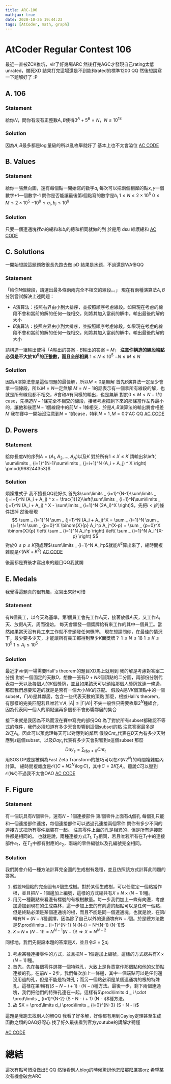 ```yaml
---
title: ARC-106
mathjax: true
date: 2020-10-26 19:44:23
tags: [AtCoder, math, graph]
---
```


# AtCoder Regular Contest 106
最近一直被ZCK推坑，vir了好幾場ARC
然後打完AGC才發現自己rating太低unrated，爛死XD
結果打完這場還是不到能夠rated的標準1200 QQ
然後想說寫一下題解好了 :P

## A. 106
### Statement
給你$N$，問你有沒有正整數$A,B$使得$3^A+5^B = N$，$N \leq 10^{18}$
### Solution
因為$A,B$最多都是$\log$量級的所以亂枚舉就好了
基本上也不太會溢位
[AC CODE](https://atcoder.jp/contests/arc106/submissions/17615332)

## B. Values
### Statement
給你一張無向圖，還有每個點一開始寫的數字$a_i$
每次可以把兩個相鄰的點$x,y$一個數字+1一個數字-1
問你是否能讓最後第$i$個點寫的數字是$b_i$
$1 \leq N \leq 2 \times 10^5$
$0 \leq M \leq 2 \times 10^5$
$-10^9 \leq a_i, b_i \leq 10^9$
### Solution
只要一個連通塊裡$a_i$的總和和$b_i$的總和相同就做的到
於是用 dsu 維護總和
[AC CODE](https://atcoder.jp/contests/arc106/submissions/17617055)

## C. Solutions
一開始想說這題題敘很長先跑去做 pD
結果是水題，不過還是WA慘QQ
### Statement
「給你$N$個線段，請選出最多條兩兩完全不相交的線段。。」
現在有兩種演算法$A,B$分別嘗試解決上述問題：
- $A$演算法：按照右界由小到大排序，並按照順序考慮線段。如果現在考慮的線段不會和當前的解的任何一條相交，則將其加入當前的解中。輸出最後的解的大小
- $B$演算法：按照左界由小到大排序，並按照順序考慮線段。如果現在考慮的線段不會和當前的解的任何一條相交，則將其加入當前的解中。輸出最後的解的大小

請構造一組輸出使得「$A$輸出的答案 - $B$輸出的答案 = $M$」
**注意你構造的線段端點必須是不大於$10^9$的正整數，而且全部相異**
$1 \leq N \leq 10^5$
$-N \leq M \leq N$
### Solution
因為$A$演算法會是這個問題的最佳解，所以$M<0$是無解
首先$B$演算法一定至少會拿一個線段，所以$M=N$一定無解
$M=N-1$的話表示有一個拿所有線段的解，也就是所有線段都不相交，$B$會和$A$有同樣的輸出，也是無解
對於$0 \leq M < N-1$的case，先構造$N-1$條完全不相交的線段，接著考慮把剩下來的那條當作左界最小的，讓他和後面$N-1$個線段中的前$M+1$條相交，於是$A,B$演算法的輸出將會相差$M$
我在賽中一開始沒注意到$N = 1$的case，特判$N = 1, M = 0$才AC QQ
[AC CODE](https://atcoder.jp/contests/arc106/submissions/17628056)

## D. Powers
### Statement
給你長度$N$的序列$A = (A_1,A_2,\dots,A_N)$以及$K$
對於所有$1\leq X\leq K$
請輸出$\left( \sum\limits _ {i=1}^{N-1}\sum\limits _ {j=i+1}^N (A_i + A_j) ^ X \right) \pmod{998244353}$
### Solution
煩躁推式子
我不擅長QQ花好久
首先$\sum\limits _ {i=1}^{N-1}\sum\limits _ {j=i+1}^N (A_i + A_j) ^ x = \frac{1}{2}\left(\sum\limits _ {i=1}^N\sum\limits _ {j=1}^N (A_i + A_j) ^ X - \sum\limits _ {i=1}^N (2A_i)^X \right)$，先把$i < j$的條件拔掉
然後發現
$$
\sum _ {i=1}^N \sum _ {j=1}^N (A_i + A_j)^X = \sum _ {i=1}^N \sum _ {j=1}^N \sum _ {p=0}^X \binom{X}{p} A_i^p A_j^{X-p} = \sum _ {p=0}^X \binom{X}{p} \left( \sum _ {i=1}^N A_i^p \right) \left( \sum _ {i=1}^N A_i^{X-p} \right)
$$
對於$0\leq p\leq K$預處理$\sum\limits _ {i=1}^N A_i^p$就能$K^2$算出來了，總時間複雜度是$\mathcal{O}(NK+K^2)$
[AC CODE](https://atcoder.jp/contests/arc106/submissions/17629927)

後面都是賽後才寫出來的題目QQ我就爛

## E. Medals
我覺得這題真的很有趣，沒寫出來好可惜
### Statement
有$N$個員工，以今天為基準，第$i$個員工會先工作$A_i$天，接著放假$A_i$天，又工作$A_i$天、放假$A_i$天，周而復始。
每天會頒發一個獎牌給有來工作的其中一個員工。當然如果當天沒有員工來工作就不會頒發任何獎牌。
現在想請問你，在最佳的情況下，最少要多少天，才能讓所有員工都得到至少$K$面獎牌？
$1 \leq N \leq 18$
$1 \leq K \leq 10^5$
$1 \leq A_i \leq 10^5$
### Solution
最近才vir到一場需要Hall's theorem的題目XD馬上就用到
我的解是考慮對答案二分搜
對於一個固定的天數$D$，想像一張有$D+NK$個頂點的二分圖，兩部份分別代表每一天以及每個人的$K$個獎牌，並且如果該天可以頒給那個人獎牌就連一條邊，那麼我們想要知道的就是是否有一個大小$NK$的匹配。
假設$A$是$NK$個頂點中的一個subset，$\Gamma(A)$是其鄰居，包含一些代表天數的頂點
那麼，根據Hall's theorem，有那樣的完美匹配若且唯若$\forall A, |A| \leq |\Gamma(A)|$
不失一般性只需要枚舉$2^N$種組合，因為代表同一個人的頂點選再多個都不會影響鄰居的集合

接下來就是我因為不熟而沒在賽中寫完的部份QQ
為了對於所有subset都確認不等式的條件，我們必須知道有多少天會影響到這個subset的點
注意答案最多是$2K\sum A_i$，因此可以預處理每天可以對應到的鄰居
假設$Cnt_s$代表在$D$天內有多少天對應到$s$這個subset，以及$Day_s$代表有多少天會影響到$s$這個subset
那麼
$$
Day_s = \sum _ {t \& s \neq 0} Cnt_t
$$
用SOS DP或是被稱為Fast Zeta Transform的技巧可以在$\mathcal{O}(N2^N)$的時間複雜度內計算。
總時間複雜度是$\mathcal{O}((C+N2^N)\log C)$，其中$C = 2K\sum A_i$。聽說$C$可以壓到$\mathcal{O}(NK)$不過我不太會OAO
[AC CODE](https://atcoder.jp/contests/arc106/submissions/17638981)

## F. Figure
### Statement
有一個玩具有$N$個零件，還有$N-1$個連接部件
第$i$個零件上面有$d_i$個孔
每個孔只能和一個連接部件連接，每個連接部件可以透過孔連接兩個零件
問你有多少不同的連接方式把所有零件組裝在一起。
注意零件上面的孔是相異的，但是所有連接部件都是相同的。
也就是說，兩種連接方式$T_1, T_2$相同，若且唯若所有在$T_1$中的連接部件$e_1$，在$T_2$中都有對應的$e_2$，兩端的零件編號以及孔編號完全相同。

### Solution
我們將會介紹一種方法計算完全圖的生成樹有幾種，並且仿照該方式計算此問題的答案。
1. 假設$N$個點的完全圖有$X$個生成樹。對於某個生成樹，可以任意定一個點當作根，並且把$N-1$個邊加上編號，這樣的方式總共有$X \times N \times (N-1)!$種。
2. 用另一種觀點來看邊有標號的有根樹數量。每一步我們加上一條有向邊，考慮加邊加到現在的生成森林，這一步加上去的有向邊的起點可以是任何一個點，但是終點必須是某個連通塊的根，而且不能是同一個連通塊。也就是說，在第$i$輪有$N \times (N-i)$種選擇，因為除了自己以外的連通塊有$N-i$個。於是總方法數是$\prod\limits _ {i=1}^{N-1} N (N-i) = N^{N-1} (N-1)!$
3. $X \times N \times (N-1)! = N^{N-1} (N-1)! \Rightarrow X = N^{N-2}$

同樣地，我們先假設本題的答案是$X$，並且令$S = \sum d _ i$
1. 考慮某種連接零件的方式，並且把$N-1$個邊加上編號，這樣的方式總共有$X \times (N-1)!$種。
2. 首先，先在每個零件選擇一個特殊孔，大致上是負責當作那個點和他的父節點連接的孔。在前$N-2$步，我們每次加上一條邊，其中一個端點可以是任何還沒用過的孔，但是不能是特殊孔；而另一個點必須是某個連通塊的根的特殊孔。這樣在第$i$輪有$(S - N - i + 1) \cdot (N - i)$種方法。最後一步，剩下兩個連通塊，我們把他們的特殊孔連在一起。這樣有$\prod\limits d _ i \cdot \prod\limits _ {i=1}^{N-2} (S - N - i + 1) (N - i)$種方法。
3. 故 $X = \prod\limits d_i \prod\limits _ {i=0}^{N-3} (S - N - i)$

這題是我跑去找別人的解QQ
我看了好多解，好像都有用到Cayley定理甚至生成函數之類的QAQ好噁心
找了好久最後看到官方youtube的講解才聽懂

[AC CODE](https://atcoder.jp/contests/arc106/submissions/17675336)

# 總結
這次有點可惜沒做出E QQ
然後看別人blog的時候驚訝他怎麼那麼厲害orz
希望某次有機會破台ARC
